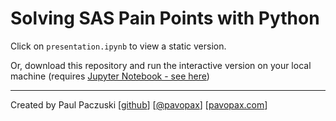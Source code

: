 # Solving SAS Pain Points with Python

Click on  `presentation.ipynb` to view a static version.

Or, download this repository and run the interactive version on your local machine
(requires [Jupyter Notebook -
see here](https://jupyter-notebook-beginner-guide.readthedocs.io/en/latest/))

---
Created by Paul Paczuski [[github](https://github.com/pavopax/)] [[@pavopax](https://twitter.com/pavopax)] [[pavopax.com](http://pavopax.com/)]
